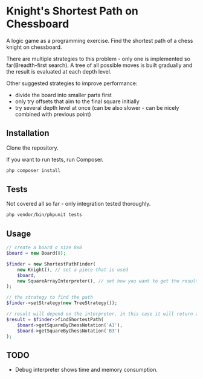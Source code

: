 # Knight's Shortest Path on Chessboard

A logic game as a programming exercise. Find the shortest path of a chess knight on chessboard.

There are multiple strategies to this problem - only one is implemented so far(Breadth-first search). A tree of all possible moves is built
gradually and the result is evaluated at each depth level.

Other suggested strategies to improve performance:
- divide the board into smaller parts first
- only try offsets that aim to the final square initially
- try several depth level at once (can be also slower - can be nicely combined with previous point)

## Installation

Clone the repository. 

If you want to run tests, run Composer. 

```bash
php composer install
```

## Tests

Not covered all so far - only integration tested thoroughly.

```bash
php vendor/bin/phpunit tests
```


## Usage

```php
// create a board o size 8x8
$board = new Board(8);

$finder = new ShortestPathFinder(
    new Knight(), // set a piece that is used
    $board,
    new SquareArrayInterpreter(), // set how you want to get the result as
);

// the strategy to find the path
$finder->setStrategy(new TreeStrategy());

// result will depend on the interpreter, in this case it will return all the visited squares
$result = $finder->findShortestPath(
    $board->getSquareByChessNotation('A1'),
    $board->getSquareByChessNotation('B3')
);

```

## TODO
- Debug interpreter shows time and memory consumption.